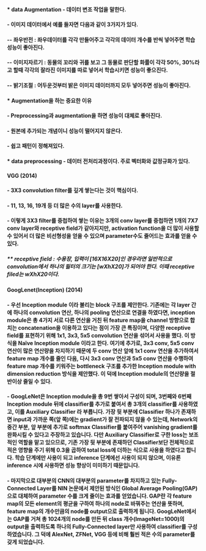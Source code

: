 #### * data Augmentation - 데이터 변조 작업을 말한다.
#### - 이미지 데이터에서 예를 들자면 다음과 같이 3가지가 있다.
#### -- 좌우반전 : 좌우데이터를 각각 만들어주고 각각의 데이터 개수를 반씩 넣어주면 학습성능이 좋아진다.
#### -- 이미지자르기 : 동물의 꼬리와 귀를 보고 그 동물로 판단할 화률이 각각 50%, 30%라고 할때 각각의 잘라진 이미지를 따로 넣어서 학습시키면 성능이 좋으진다.
#### -- 밝기조절 : 어두운것부터 밝은 이미지 데이터까지 모두 넣어주면 성능이 좋아진다.

#### * Augmentation을 하는 중요한 이유
#### - Preprocessing과 augmentation을 하면 성능이 대체로 좋아진다.
#### - 원본에 추가되는 개념이니 성능이 떨어지지 않은다.
#### - 쉽고 패턴이 정해져있다.

#### * data preprocessing - 데이터 전처리과정이다. 주로 벡터화와 값정규화가 있다.


#### VGG (2014)
#### - 3X3 convolution filter를 깊게 쌓는다는 것이 핵심이다.
#### - 11, 13, 16, 19개 등 더 많은 수의 layer를 사용한다.
#### - 이렇게 3X3 filter를 중첩하여 쌓는 이유는 3개의 conv layer를 중첩하면 1개의 7X7 conv layer와 receptive field가 같아지지만, activation function을 더 많이 사용할 수 있어서 더 많은 비선형성을 얻을 수 있으며 parameter수도 줄어드는 효과를 얻을 수 있다.
##### ** receptive field : 수용장, 입력이 [16X16X20]인 경우라면 일반적으로 convolution에서 하나의 필터의 크기는 [wXhX20]가 되어야 한다. 이때 receptive filed는 wXhX20이다.

#### GoogLenet(Inception) (2014)
#### - 우선 Inception module 이라 불리는 block 구조를 제안한다. 기존에는 각 layer 간에 하나의 convolution 연산, 하나의 pooling 연산으로 연결을 하였다면, inception module은 총 4가지 서로 다른 연산을 거친 뒤 feature map을 channel 방향으로 합치는 concatenation을 이용하고 있다는 점이 가장 큰 특징이며, 다양한 receptive field를 표현하기 위해 1x1, 3x3, 5x5 convolution 연산을 섞어서 사용을 했다. 이 방식을 Naïve Inception module 이라고 한다. 여기에 추가로, 3x3 conv, 5x5 conv 연산이 많은 연산량을 차지하기 때문에 두 conv 연산 앞에 1x1 conv 연산을 추가하여서 feature map 개수를 줄인 다음, 다시 3x3 conv 연산과 5x5 conv 연산을 수행하여 feature map 개수를 키워주는 bottleneck 구조를 추가한 Inception module with dimension reduction 방식을 제안했다. 이 덕에 Inception module의 연산량을 절반이상 줄일 수 있다.
#### - GoogLeNet은 Inception module을 총 9번 쌓아서 구성이 되며, 3번째와 6번째 Inception module 뒤에 classifier를 추가로 붙여서 총 3개의 classifier를 사용하였고, 이를 Auxiliary Classifier 라 부릅니다. 가장 뒷 부분에 Classifier 하나가 존재하면 input과 가까운 쪽(앞 쪽)에는 gradient가 잘 전파되지 않을 수 있는데, Network의 중간 부분, 앞 부분에 추가로 softmax Classifier를 붙여주어 vanishing gradient를 완화시킬 수 있다고 주장하고 있습니다. 다만 Auxiliary Classifier로 구한 loss는 보조적인 역할을 맡고 있으므로, 기존 가장 뒷 부분에 존재하던 Classifier보단 전체적으로 적은 영향을 주기 위해 0.3을 곱하여 total loss에 더하는 식으로 사용을 하였다고 합니다. 학습 단계에만 사용이 되고 inference 단계에선 사용이 되지 않으며, 이유론 inference 시에 사용하면 성능 향상이 미미하기 때문입니다.
#### - 마지막으로 대부분의 CNN의 대부분의 parameter를 차지하고 있는 Fully-Connected Layer를 NIN 논문에서 제안된 방식인 Global Average Pooling(GAP) 으로 대체하여 parameter 수를 크게 줄이는 효과를 얻었습니다. GAP란 각 feature map의 모든 element의 평균을 구하여 하나의 node로 바꿔주는 연산을 뜻하며, feature map의 개수만큼의 node를 output으로 출력하게 됩니다. GoogLeNet에서는 GAP를 거쳐 총 1024개의 node를 만든 뒤 class 개수(ImageNet=1000)의 output을 출력하도록 하나의 Fully-Connected layer만 사용하여 classifier를 구성하였습니다. 그 덕에 AlexNet, ZFNet, VGG 등에 비해 훨씬 적은 수의 parameter를 갖게 되었습니다.
